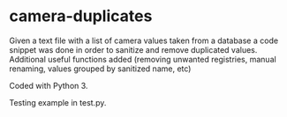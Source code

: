 # camera-duplicates

Given a text file with a list of camera values taken from a database a code snippet was done in order to sanitize and remove duplicated values. Additional useful functions added (removing unwanted registries, manual renaming, values grouped by sanitized name, etc)

Coded with Python 3.

Testing example in test.py.
